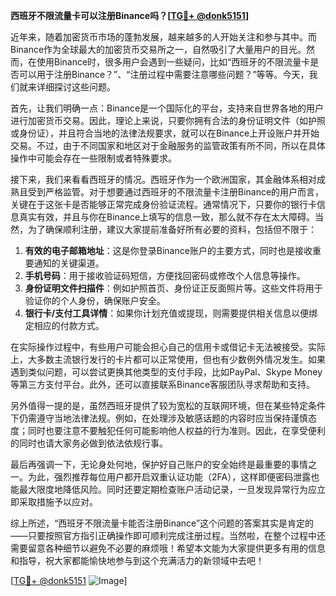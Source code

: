 **西班牙不限流量卡可以注册Binance吗？[[TG💪+ @donk5151](https://t.me/s/donk5151)]**

近年来，随着加密货币市场的蓬勃发展，越来越多的人开始关注和参与其中。而Binance作为全球最大的加密货币交易所之一，自然吸引了大量用户的目光。然而，在使用Binance时，很多用户会遇到一些疑问，比如“西班牙的不限流量卡是否可以用于注册Binance？”、“注册过程中需要注意哪些问题？”等等。今天，我们就来详细探讨这些问题。

首先，让我们明确一点：Binance是一个国际化的平台，支持来自世界各地的用户进行加密货币交易。因此，理论上来说，只要你拥有合法的身份证明文件（如护照或身份证），并且符合当地的法律法规要求，就可以在Binance上开设账户并开始交易。不过，由于不同国家和地区对于金融服务的监管政策有所不同，所以在具体操作中可能会存在一些限制或者特殊要求。

接下来，我们来看看西班牙的情况。西班牙作为一个欧洲国家，其金融体系相对成熟且受到严格监管。对于想要通过西班牙的不限流量卡注册Binance的用户而言，关键在于这张卡是否能够正常完成身份验证流程。通常情况下，只要你的银行卡信息真实有效，并且与你在Binance上填写的信息一致，那么就不存在太大障碍。当然，为了确保顺利注册，建议大家提前准备好所有必要的资料，包括但不限于：

1. **有效的电子邮箱地址**：这是你登录Binance账户的主要方式，同时也是接收重要通知的关键渠道。
2. **手机号码**：用于接收验证码短信，方便找回密码或修改个人信息等操作。
3. **身份证明文件扫描件**：例如护照首页、身份证正反面照片等。这些文件将用于验证你的个人身份，确保账户安全。
4. **银行卡/支付工具详情**：如果你计划充值或提现，则需要提供相关信息以便绑定相应的付款方式。

在实际操作过程中，有些用户可能会担心自己的信用卡或借记卡无法被接受。实际上，大多数主流银行发行的卡片都可以正常使用，但也有少数例外情况发生。如果遇到类似问题，可以尝试更换其他类型的支付手段，比如PayPal、Skype Money等第三方支付平台。此外，还可以直接联系Binance客服团队寻求帮助和支持。

另外值得一提的是，虽然西班牙提供了较为宽松的互联网环境，但在某些特定条件下仍需遵守当地法律法规。例如，在处理涉及敏感话题的内容时应当保持谨慎态度；同时也要注意不要触犯任何可能影响他人权益的行为准则。因此，在享受便利的同时也请大家务必做到依法依规行事。

最后再强调一下，无论身处何地，保护好自己账户的安全始终是最重要的事情之一。为此，强烈推荐每位用户都开启双重认证功能（2FA），这样即便密码泄露也能最大限度地降低风险。同时还要定期检查账户活动记录，一旦发现异常行为应立即采取措施予以应对。

综上所述，“西班牙不限流量卡能否注册Binance”这个问题的答案其实是肯定的——只要按照官方指引正确操作即可顺利完成注册过程。当然啦，在整个过程中还需要留意各种细节以避免不必要的麻烦哦！希望本文能为大家提供更多有用的信息和指导，祝大家都能愉快地参与到这个充满活力的新领域中去吧！

[[TG💪+ @donk5151](https://t.me/s/donk5151) ![Image](https://i.postimg.cc/rwNCRYN7/Snipaste-2025-04-30-17-27-05.png)]